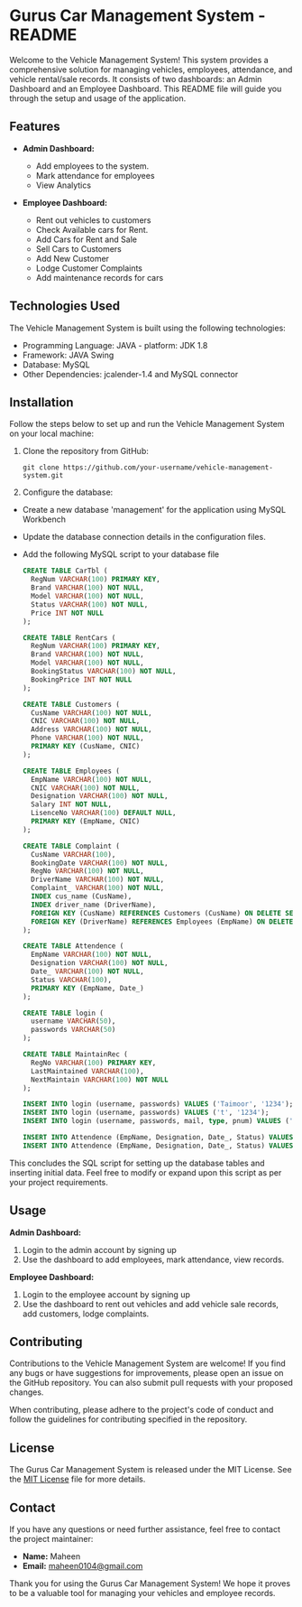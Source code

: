 # Gurus Car Management System - README

Welcome to the Vehicle Management System! This system provides a comprehensive solution for managing vehicles, employees, attendance, and vehicle rental/sale records. It consists of two dashboards: an Admin Dashboard and an Employee Dashboard. This README file will guide you through the setup and usage of the application.

## Features

- **Admin Dashboard:**
  - Add employees to the system.
  - Mark attendance for employees
  - View Analytics

- **Employee Dashboard:**
  - Rent out vehicles to customers
  - Check Available cars for Rent.
  - Add Cars for Rent and Sale
  - Sell Cars to Customers
  - Add New Customer
  - Lodge Customer Complaints
  - Add maintenance records for cars

## Technologies Used

The Vehicle Management System is built using the following technologies:

- Programming Language: JAVA - platform: JDK 1.8
- Framework: JAVA Swing
- Database: MySQL
- Other Dependencies: jcalender-1.4 and MySQL connector

## Installation

Follow the steps below to set up and run the Vehicle Management System on your local machine:

1. Clone the repository from GitHub:

   ```shell
   git clone https://github.com/your-username/vehicle-management-system.git

2. Configure the database:
 - Create a new database 'management' for the application using MySQL Workbench
 - Update the database connection details in the configuration files.
 - Add the following MySQL script to your database file

    ```sql
    CREATE TABLE CarTbl (
      RegNum VARCHAR(100) PRIMARY KEY,
      Brand VARCHAR(100) NOT NULL,
      Model VARCHAR(100) NOT NULL,
      Status VARCHAR(100) NOT NULL,
      Price INT NOT NULL
    );
    
    CREATE TABLE RentCars (
      RegNum VARCHAR(100) PRIMARY KEY,
      Brand VARCHAR(100) NOT NULL,
      Model VARCHAR(100) NOT NULL,
      BookingStatus VARCHAR(100) NOT NULL,
      BookingPrice INT NOT NULL
    );
    
    CREATE TABLE Customers (
      CusName VARCHAR(100) NOT NULL,
      CNIC VARCHAR(100) NOT NULL,
      Address VARCHAR(100) NOT NULL,
      Phone VARCHAR(100) NOT NULL,
      PRIMARY KEY (CusName, CNIC)
    );
    
    CREATE TABLE Employees (
      EmpName VARCHAR(100) NOT NULL,
      CNIC VARCHAR(100) NOT NULL,
      Designation VARCHAR(100) NOT NULL,
      Salary INT NOT NULL,
      LisenceNo VARCHAR(100) DEFAULT NULL,
      PRIMARY KEY (EmpName, CNIC)
    );
    
    CREATE TABLE Complaint (
      CusName VARCHAR(100),
      BookingDate VARCHAR(100) NOT NULL,
      RegNo VARCHAR(100) NOT NULL,
      DriverName VARCHAR(100) NOT NULL,
      Complaint_ VARCHAR(100) NOT NULL,
      INDEX cus_name (CusName),
      INDEX driver_name (DriverName),
      FOREIGN KEY (CusName) REFERENCES Customers (CusName) ON DELETE SET NULL ON UPDATE CASCADE,
      FOREIGN KEY (DriverName) REFERENCES Employees (EmpName) ON DELETE CASCADE ON UPDATE CASCADE
    );
    
    CREATE TABLE Attendence (
      EmpName VARCHAR(100) NOT NULL,
      Designation VARCHAR(100) NOT NULL,
      Date_ VARCHAR(100) NOT NULL,
      Status VARCHAR(100),
      PRIMARY KEY (EmpName, Date_)
    );
    
    CREATE TABLE login (
      username VARCHAR(50),
      passwords VARCHAR(50)
    );
    
    CREATE TABLE MaintainRec (
      RegNo VARCHAR(100) PRIMARY KEY,
      LastMaintained VARCHAR(100),
      NextMaintain VARCHAR(100) NOT NULL
    );
    
    INSERT INTO login (username, passwords) VALUES ('Taimoor', '1234');
    INSERT INTO login (username, passwords) VALUES ('t', '1234');
    INSERT INTO login (username, passwords, mail, type, pnum) VALUES ('t', '1234', 't@gmail.com', 'Admin', '3000');
    
    INSERT INTO Attendence (EmpName, Designation, Date_, Status) VALUES ('fizza', 'driver', '06-12-2022', 'Absent');
    INSERT INTO Attendence (EmpName, Designation, Date_, Status) VALUES ('Maheen', 'driver', '06-12-2022', 'Present');

This concludes the SQL script for setting up the database tables and inserting initial data. Feel free to modify or expand upon this script as per your project requirements.
      
  
## Usage

**Admin Dashboard:**

1. Login to the admin account by signing up
2. Use the dashboard to add employees, mark attendance, view records.

**Employee Dashboard:**

1. Login to the employee account by signing up
2. Use the dashboard to rent out vehicles and add vehicle sale records, add customers, lodge complaints.

## Contributing

Contributions to the Vehicle Management System are welcome! If you find any bugs or have suggestions for improvements, please open an issue on the GitHub repository. You can also submit pull requests with your proposed changes.

When contributing, please adhere to the project's code of conduct and follow the guidelines for contributing specified in the repository.

## License

The Gurus Car Management System is released under the  MIT License. See the [MIT License](LICENSE) file for more details.

## Contact

If you have any questions or need further assistance, feel free to contact the project maintainer:

- **Name:** Maheen
- **Email:** maheen0104@gmail.com

Thank you for using the Gurus Car Management System! We hope it proves to be a valuable tool for managing your vehicles and employee records.
